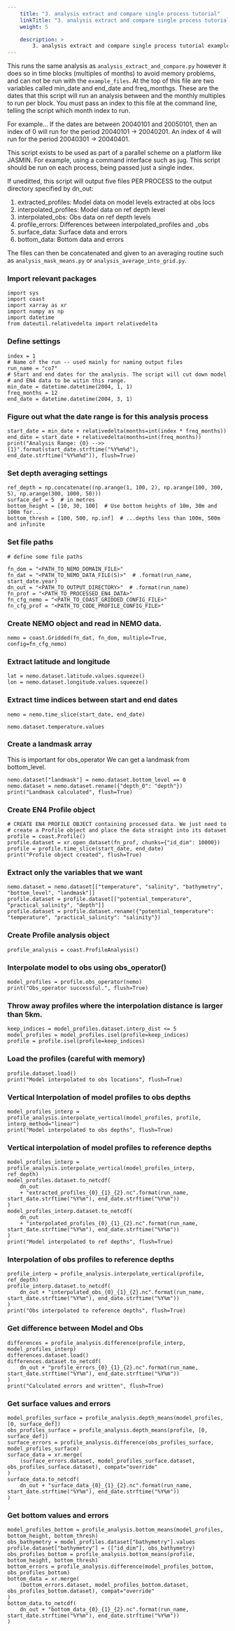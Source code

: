 ```yaml
---
    title: "3. analysis extract and compare single process tutorial"
    linkTitle: "3. analysis extract and compare single process tutorial"
    weight: 5

    description: >
        3. analysis extract and compare single process tutorial example.
---
```

This runs the same analysis as `analysis_extract_and_compare.py` however it
does so in time blocks (multiples of months) to avoid memory problems, and can not be run with the `example_files`.
At the top of this file are two variables called min_date and end_date
and freq_monthgs. These are the dates that this script will run an analysis
between and the monthly multiples to run per block. You must pass an index
to this file at the command line, telling the script which month index to run.  

For example... If the dates are between 20040101 and 20050101, then an index
of 0 will run for the period 20040101 -> 20040201. An index of 4 will run
for the period 20040301 -> 20040401.

This script exists to be used as part of a parallel scheme on a platform like
JASMIN. For example, using a command interface such as jug. This script
should be run on each process, being passed just a single index.

If uneditted, this script will output five files PER PROCESS to the output
directory specified by dn_out:

1) extracted_profiles: Model data on model levels extracted at obs locs
2) interpolated_profiles: Model data on ref depth level
3) interpolated_obs: Obs data on ref depth levels
4) profile_errors: Differences between interpolated_profiles and _obs
5) surface_data: Surface data and errors
6) bottom_data: Bottom data and errors

The files can then be concatenated and given to an averaging routine such
as `analysis_mask_means.py` or `analysis_average_into_grid.py`.

### Import relevant packages

```
import sys
import coast
import xarray as xr
import numpy as np
import datetime
from dateutil.relativedelta import relativedelta
```

### Define settings

```
index = 1
# Name of the run -- used mainly for naming output files
run_name = "co7"
# Start and end dates for the analysis. The script will cut down model
# and EN4 data to be witin this range.
min_date = datetime.datetime(2004, 1, 1)
freq_months = 12
end_date = datetime.datetime(2004, 3, 1)
```

### Figure out what the date range is for this analysis process

```
start_date = min_date + relativedelta(months=int(index * freq_months))
end_date = start_date + relativedelta(months=int(freq_months))
print("Analysis Range: {0} -->> {1}".format(start_date.strftime("%Y%m%d"), end_date.strftime("%Y%m%d")), flush=True)
```

### Set depth averaging settings

```
ref_depth = np.concatenate((np.arange(1, 100, 2), np.arange(100, 300, 5), np.arange(300, 1000, 50)))
surface_def = 5  # in metres
bottom_height = [10, 30, 100]  # Use bottom heights of 10m, 30m and 100m for...
bottom_thresh = [100, 500, np.inf]  # ...depths less than 100m, 500m and infinite
```

### Set file paths

```
# define some file paths

fn_dom = "<PATH_TO_NEMO_DOMAIN_FILE>"
fn_dat = "<PATH_TO_NEMO_DATA_FILE(S)>"  # .format(run_name, start_date.year)
dn_out = "<PATH_TO_OUTPUT_DIRECTORY>"  # .format(run_name)
fn_prof = "<PATH_TO_PROCESSED_EN4_DATA>"
fn_cfg_nemo = "<PATH_TO_COAST_GRIDDED_CONFIG_FILE>"
fn_cfg_prof = "<PATH_TO_CODE_PROFILE_CONFIG_FILE>"
```

### Create NEMO object and read in NEMO data.

```
nemo = coast.Gridded(fn_dat, fn_dom, multiple=True, config=fn_cfg_nemo)
```

### Extract latitude and longitude

```
lat = nemo.dataset.latitude.values.squeeze()
lon = nemo.dataset.longitude.values.squeeze()
```

### Extract time indices between start and end dates

```
nemo = nemo.time_slice(start_date, end_date)
```

```
nemo.dataset.temperature.values
```

### Create a landmask array
This is important for obs_operator We can get a landmask from bottom_level.

```
nemo.dataset["landmask"] = nemo.dataset.bottom_level == 0
nemo.dataset = nemo.dataset.rename({"depth_0": "depth"})
print("Landmask calculated", flush=True)
```

### Create EN4 Profile object

```
# CREATE EN4 PROFILE OBJECT containing processed data. We just need to
# create a Profile object and place the data straight into its dataset
profile = coast.Profile()
profile.dataset = xr.open_dataset(fn_prof, chunks={"id_dim": 10000})
profile = profile.time_slice(start_date, end_date)
print("Profile object created", flush=True)
```

### Extract only the variables that we want

```
nemo.dataset = nemo.dataset[["temperature", "salinity", "bathymetry", "bottom_level", "landmask"]]
profile.dataset = profile.dataset[["potential_temperature", "practical_salinity", "depth"]]
profile.dataset = profile.dataset.rename({"potential_temperature": "temperature", "practical_salinity": "salinity"})
```

### Create Profile analysis object

```
profile_analysis = coast.ProfileAnalysis()
```

### Interpolate model to obs using obs_operator()

```
model_profiles = profile.obs_operator(nemo)
print("Obs_operator successful.", flush=True)
```

### Throw away profiles where the interpolation distance is larger than 5km.

```
keep_indices = model_profiles.dataset.interp_dist <= 5
model_profiles = model_profiles.isel(profile=keep_indices)
profile = profile.isel(profile=keep_indices)
```

### Load the profiles (careful with memory)

```
profile.dataset.load()
print("Model interpolated to obs locations", flush=True)
```

### Vertical Interpolation of model profiles to obs depths

```
model_profiles_interp = profile_analysis.interpolate_vertical(model_profiles, profile, interp_method="linear")
print("Model interpolated to obs depths", flush=True)
```

### Vertical interpolation of model profiles to reference depths

```
model_profiles_interp = profile_analysis.interpolate_vertical(model_profiles_interp, ref_depth)
model_profiles.dataset.to_netcdf(
    dn_out
    + "extracted_profiles_{0}_{1}_{2}.nc".format(run_name, start_date.strftime("%Y%m"), end_date.strftime("%Y%m"))
)
model_profiles_interp.dataset.to_netcdf(
    dn_out
    + "interpolated_profiles_{0}_{1}_{2}.nc".format(run_name, start_date.strftime("%Y%m"), end_date.strftime("%Y%m"))
)
print("Model interpolated to ref depths", flush=True)
```

### Interpolation of obs profiles to reference depths

```
profile_interp = profile_analysis.interpolate_vertical(profile, ref_depth)
profile_interp.dataset.to_netcdf(
    dn_out + "interpolated_obs_{0}_{1}_{2}.nc".format(run_name, start_date.strftime("%Y%m"), end_date.strftime("%Y%m"))
)
print("Obs interpolated to reference depths", flush=True)
```

### Get difference between Model and Obs

```
differences = profile_analysis.difference(profile_interp, model_profiles_interp)
differences.dataset.load()
differences.dataset.to_netcdf(
    dn_out + "profile_errors_{0}_{1}_{2}.nc".format(run_name, start_date.strftime("%Y%m"), end_date.strftime("%Y%m"))
)
print("Calculated errors and written", flush=True)
```

### Get surface values and errors

```
model_profiles_surface = profile_analysis.depth_means(model_profiles, [0, surface_def])
obs_profiles_surface = profile_analysis.depth_means(profile, [0, surface_def])
surface_errors = profile_analysis.difference(obs_profiles_surface, model_profiles_surface)
surface_data = xr.merge(
    (surface_errors.dataset, model_profiles_surface.dataset, obs_profiles_surface.dataset), compat="override"
)
surface_data.to_netcdf(
    dn_out + "surface_data_{0}_{1}_{2}.nc".format(run_name, start_date.strftime("%Y%m"), end_date.strftime("%Y%m"))
)
```

### Get bottom values and errors

```
model_profiles_bottom = profile_analysis.bottom_means(model_profiles, bottom_height, bottom_thresh)
obs_bathymetry = model_profiles.dataset["bathymetry"].values
profile.dataset["bathymetry"] = (["id_dim"], obs_bathymetry)
obs_profiles_bottom = profile_analysis.bottom_means(profile, bottom_height, bottom_thresh)
bottom_errors = profile_analysis.difference(model_profiles_bottom, obs_profiles_bottom)
bottom_data = xr.merge(
    (bottom_errors.dataset, model_profiles_bottom.dataset, obs_profiles_bottom.dataset), compat="override"
)
bottom_data.to_netcdf(
    dn_out + "bottom_data_{0}_{1}_{2}.nc".format(run_name, start_date.strftime("%Y%m"), end_date.strftime("%Y%m"))
)
```
